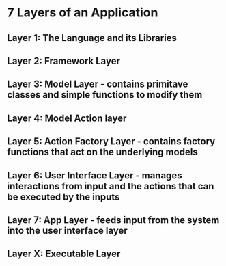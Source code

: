 # 7 Layers of an Application


## Layer 1: The Language and its Libraries

## Layer 2: Framework Layer

## Layer 3: Model Layer - contains primitave classes and simple functions to modify them

## Layer 4: Model Action layer

## Layer 5: Action Factory Layer - contains factory functions that act on the underlying models

## Layer 6: User Interface Layer - manages interactions from input and the actions that can be executed by the inputs

## Layer 7: App Layer - feeds input from the system into the user interface layer

## Layer X: Executable Layer
